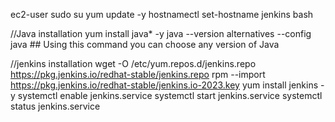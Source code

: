 ec2-user
sudo su
yum update -y
hostnamectl set-hostname jenkins
bash

//Java installation
yum install java* -y
java --version
alternatives --config java               ## Using this command you can choose any version of Java

//jenkins installation
wget -O /etc/yum.repos.d/jenkins.repo https://pkg.jenkins.io/redhat-stable/jenkins.repo
rpm --import https://pkg.jenkins.io/redhat-stable/jenkins.io-2023.key
yum install jenkins -y
systemctl enable jenkins.service
systemctl start jenkins.service
systemctl status jenkins.service
